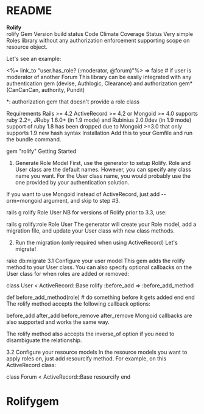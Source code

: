 # README

  <strong>Rolify</strong>
  <br>
rolify Gem Version build status Code Climate Coverage Status
Very simple Roles library without any authorization enforcement supporting scope on resource object.

Let's see an example:

<%= link_to "user.has_role? (:moderator, @forum)"%>
=> false # if user is moderator of another Forum
This library can be easily integrated with any authentication gem (devise, Authlogic, Clearance) and authorization gem* (CanCanCan, authority, Pundit)

*: authorization gem that doesn't provide a role class

Requirements
Rails >= 4.2
ActiveRecord >= 4.2 or Mongoid >= 4.0
supports ruby 2.2+, JRuby 1.6.0+ (in 1.9 mode) and Rubinius 2.0.0dev (in 1.9 mode)
support of ruby 1.8 has been dropped due to Mongoid >=3.0 that only supports 1.9 new hash syntax
Installation
Add this to your Gemfile and run the bundle command.

gem "rolify"
Getting Started
1. Generate Role Model
First, use the generator to setup Rolify. Role and User class are the default names. However, you can specify any class name you want. For the User class name, you would probably use the one provided by your authentication solution.

If you want to use Mongoid instead of ActiveRecord, just add --orm=mongoid argument, and skip to step #3.

rails g rolify Role User
NB for versions of Rolify prior to 3.3, use:

rails g rolify:role Role User
The generator will create your Role model, add a migration file, and update your User class with new class methods.

2. Run the migration (only required when using ActiveRecord)
Let's migrate!

rake db:migrate
3.1 Configure your user model
This gem adds the rolify method to your User class. You can also specify optional callbacks on the User class for when roles are added or removed:

class User < ActiveRecord::Base
  rolify :before_add => :before_add_method

  def before_add_method(role)
    # do something before it gets added
  end
end
The rolify method accepts the following callback options:

before_add
after_add
before_remove
after_remove
Mongoid callbacks are also supported and works the same way.

The rolify method also accepts the inverse_of option if you need to disambiguate the relationship.

3.2 Configure your resource models
In the resource models you want to apply roles on, just add resourcify method. For example, on this ActiveRecord class:

class Forum < ActiveRecord::Base
  resourcify
end
# Rolifygem
